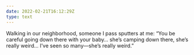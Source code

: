 ```yaml
---
date: 2022-02-21T16:12:29Z
type: text
---
```

Walking in our neighborhood, someone I pass sputters at me: “You be careful going down there with your baby… she’s camping down there, she’s really weird… I’ve seen so many—she’s really weird.”
